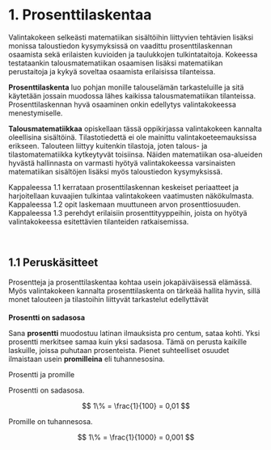 # 1. Prosenttilaskentaa

Valintakokeen selkeästi matematiikan sisältöihin liittyvien tehtävien lisäksi monissa taloustiedon kysymyksissä on vaadittu prosenttilaskennan osaamista sekä erilaisten kuvioiden ja taulukkojen tulkintataitoja. Kokeessa testataankin talousmatematiikan osaamisen lisäksi matematiikan perustaitoja ja kykyä soveltaa osaamista erilaisissa tilanteissa.

**Prosenttilaskenta** luo pohjan monille talouselämän tarkasteluille ja sitä käytetään jossain muodossa lähes kaikissa talousmatematiikan tilanteissa. Prosenttilaskennan hyvä osaaminen onkin edellytys valintakokeessa menestymiselle.

**Talousmatematiikkaa** opiskellaan tässä oppikirjassa valintakokeen kannalta oleellisina sisältöinä. Tilastotiedettä ei ole mainittu valintakoeteemauksissa erikseen. Talouteen liittyy kuitenkin tilastoja, joten talous- ja tilastomatematiikka kytkeytyvät toisiinsa. Näiden matematiikan osa-alueiden hyvästä hallinnasta on varmasti hyötyä valintakokeessa varsinaisten matematiikan sisältöjen lisäksi myös taloustiedon kysymyksissä.

Kappaleessa 1.1 kerrataan prosenttilaskennan keskeiset periaatteet ja harjoitellaan kuvaajien tulkintaa valintakokeen vaatimusten näkökulmasta. Kappaleessa 1.2 opit laskemaan muuttuneen arvon prosenttiosuuden. Kappaleessa 1.3 perehdyt erilaisiin prosenttityyppeihin, joista on hyötyä valintakokeessa esitettävien tilanteiden ratkaisemissa.

<br>

## 1.1 Peruskäsitteet
Prosentteja ja prosenttilaskentaa kohtaa usein jokapäiväisessä elämässä. Myös valintakokeen kannalta prosenttilaskenta on tärkeää hallita hyvin, sillä monet talouteen ja tilastoihin liittyvät tarkastelut edellyttävät 

<h4 style="font-weight:bold; margin-bottom:10px;">Prosentti on sadasosa</h4>


Sana **prosentti** muodostuu latinan ilmauksista pro centum, sataa kohti. Yksi prosentti merkitsee samaa kuin yksi sadasosa. Tämä on perusta kaikille laskuille, joissa puhutaan prosenteista.
Pienet suhteelliset osuudet ilmaistaan usein **promilleina** eli tuhannesosina.

<p className="my-2">Prosentti ja promille</p>
<p>Prosentti on sadasosa.</p>

$$
1\% = \frac{1}{100} = 0,01
$$

 <p>Promille on tuhannesosa.</p>
 
$$
1\% = \frac{1}{1000} = 0,001
$$
